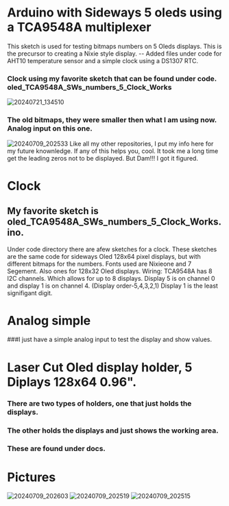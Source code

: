 # Arduino with Sideways 5 oleds using a TCA9548A multiplexer
This sketch is used for testing bitmaps numbers on 5 Oleds displays.
This is the precursor to creating a Nixie style display. 
-- Added files under code for AHT10 temperature sensor and a simple clock using a DS1307 RTC.
### Clock using my favorite sketch that can be found under code. oled_TCA9548A_SWs_numbers_5_Clock_Works
![20240721_134510](https://github.com/user-attachments/assets/498c8c79-8433-4537-840d-a20d9c812102)
### The old bitmaps, they were smaller then what I am using now. Analog input on this one.
![20240709_202533](https://github.com/wanderingmoose/Arduino-Oled-TCA9548A-Nixie-Test/assets/12417916/8b09ebd7-ef6e-4196-a0da-c6270716841a)
Like all my other repositories, I put my info here for my future knownledge. If any of this helps you, cool.
It took me a long time get the leading zeros not to be displayed.  But Dam!!! I got it figured.

# Clock
## My favorite sketch is oled_TCA9548A_SWs_numbers_5_Clock_Works.ino.
Under code directory there are afew sketches for a clock. These sketches are the same code for sideways Oled 128x64 pixel displays, but with different bitmaps for the numbers. Fonts used are Nixieone and 7 Segement. Also ones for 128x32 Oled displays.
Wiring:
TCA9548A has 8 I2C channels. Which allows for up to 8 displays. 
Display 5 is on channel 0 and display 1 is on channel 4. (Display order-5,4,3,2,1) Display 1 is the least signifigant digit. 

# Analog simple
###I just have a simple analog input to test the display and show values.
# Laser Cut Oled display holder, 5 Diplays 128x64 0.96".
### There are two types of holders, one that just holds the displays.
### The other holds the displays and just shows the working area.
### These are found under docs.
# Pictures

![20240709_202603](https://github.com/wanderingmoose/Arduino-Oled-TCA9548A-Nixie-Test/assets/12417916/54686d54-8c55-45ee-a0c5-67162555fb5e)
![20240709_202519](https://github.com/wanderingmoose/Arduino-Oled-TCA9548A-Nixie-Test/assets/12417916/c122fbe5-5ec6-4458-9429-13f592fe40bb)
![20240709_202515](https://github.com/wanderingmoose/Arduino-Oled-TCA9548A-Nixie-Test/assets/12417916/6f25642d-5330-4bca-9372-00fcdc457f96)

